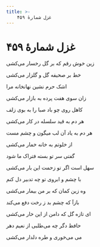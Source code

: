 ```yaml
---
title: >-
    غزل شمارهٔ ۴۵۹
---
```

# غزل شمارهٔ ۴۵۹

<div class="b" id="bn1"><div class="m1"><p>زین خوش رقم که بر گل رخسار می‌کشی</p></div>
<div class="m2"><p>خط بر صحیفه گل و گلزار می‌کشی</p></div></div>
<div class="b" id="bn2"><div class="m1"><p>اشک حرم نشین نهانخانه مرا</p></div>
<div class="m2"><p>زان سوی هفت پرده به بازار می‌کشی</p></div></div>
<div class="b" id="bn3"><div class="m1"><p>کاهل روی چو باد صبا را به بوی زلف</p></div>
<div class="m2"><p>هر دم به قید سلسله در کار می‌کشی</p></div></div>
<div class="b" id="bn4"><div class="m1"><p>هر دم به یاد آن لب میگون و چشم مست</p></div>
<div class="m2"><p>از خلوتم به خانه خمار می‌کشی</p></div></div>
<div class="b" id="bn5"><div class="m1"><p>گفتی سر تو بسته فتراک ما شود</p></div>
<div class="m2"><p>سهل است اگر تو زحمت این بار می‌کشی</p></div></div>
<div class="b" id="bn6"><div class="m1"><p>با چشم و ابروی تو چه تدبیر دل کنم</p></div>
<div class="m2"><p>وه زین کمان که بر من بیمار می‌کشی</p></div></div>
<div class="b" id="bn7"><div class="m1"><p>بازآ که چشم بد ز رخت دفع می‌کند</p></div>
<div class="m2"><p>ای تازه گل که دامن از این خار می‌کشی</p></div></div>
<div class="b" id="bn8"><div class="m1"><p>حافظ دگر چه می‌طلبی از نعیم دهر</p></div>
<div class="m2"><p>می می‌خوری و طره دلدار می‌کشی</p></div></div>